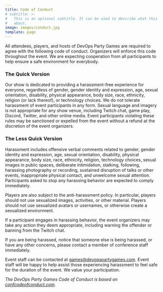 ```yaml
---
title: Code of Conduct
# subtitle: >-
#   This is an optional subtitle. It can be used to describe what this page is
#   about.
image: images/conduct.jpg
template: page
---
```


All attendees, players, and hosts of DevOps Party Games are required to agree with the following code of conduct. Organizers will enforce this code throughout the event. We are expecting cooperation from all participants to help ensure a safe environment for everybody.

### The Quick Version

Our show is dedicated to providing a harassment-free experience for everyone, regardless of gender, gender identity and expression, age, sexual orientation, disability, physical appearance, body size, race, ethnicity, religion (or lack thereof), or technology choices. We do not tolerate harassment of event participants in any form. Sexual language and imagery is not appropriate for any show venue, including Twitch chat, game play, Discord, Twitter, and other online media. Event participants violating these rules may be sanctioned or expelled from the event without a refund at the discretion of the event organizers.

### The Less Quick Version

Harassment includes offensive verbal comments related to gender, gender identity and expression, age, sexual orientation, disability, physical appearance, body size, race, ethnicity, religion, technology choices, sexual images in public spaces, deliberate intimidation, stalking, following, harassing photography or recording, sustained disruption of talks or other events, inappropriate physical contact, and unwelcome sexual attention. Participants asked to stop any harassing behavior are expected to comply immediately.

Players are also subject to the anti-harassment policy. In particular, players should not use sexualized images, activities, or other material. Players should not use sexualized avatars or usernames, or otherwise create a sexualized environment.

If a participant engages in harassing behavior, the event organizers may take any action they deem appropriate, including warning the offender or banning from the Twitch chat.

If you are being harassed, notice that someone else is being harassed, or have any other concerns, please contact a member of conference staff immediately.

Event staff can be contacted at [games@devopspartygames.com](mailto:games@devopspartygames.com). Event staff will be happy to help assist those experiencing harassment to feel safe for the duration of the event. We value your participation.

_The DevOps Party Games Code of Conduct is based on [confcodeofconduct.com](https://confcodeofconduct.com)._
